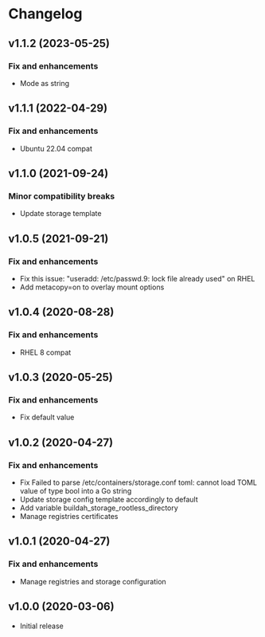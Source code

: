 # Changelog

## v1.1.2 (2023-05-25)

### Fix and enhancements

- Mode as string

## v1.1.1 (2022-04-29)

### Fix and enhancements

- Ubuntu 22.04 compat

## v1.1.0 (2021-09-24)

### Minor compatibility breaks

- Update storage template

## v1.0.5 (2021-09-21)

### Fix and enhancements

- Fix this issue: "useradd: /etc/passwd.9: lock file already used" on RHEL
- Add metacopy=on to overlay mount options

## v1.0.4 (2020-08-28)

### Fix and enhancements

- RHEL 8 compat

## v1.0.3 (2020-05-25)

### Fix and enhancements

- Fix default value

## v1.0.2 (2020-04-27)

### Fix and enhancements

- Fix Failed to parse /etc/containers/storage.conf toml: cannot load TOML value of type bool into a Go string
- Update storage config template accordingly to default
- Add variable buildah_storage_rootless_directory
- Manage registries certificates

## v1.0.1 (2020-04-27)

### Fix and enhancements

- Manage registries and storage configuration

## v1.0.0 (2020-03-06)

- Initial release
